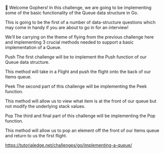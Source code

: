 👋 Welcome Gophers! In this challenge, we are going to be implementing some of the basic functionality of the Queue data structure in Go.

This is going to be the first of a number of data-structure questions which may come in handy if you are about to go in for an interview!

We’ll be carrying on the theme of flying from the previous challenge here and implementing 3 crucial methods needed to support a basic implementation of a Queue.

Push
The first challenge will be to implement the Push function of our Queue data structure.

This method will take in a Flight and push the flight onto the back of our Items queue.

Peek
The second part of this challenge will be implementing the Peek function.

This method will allow us to view what item is at the front of our queue but not modify the underlying stack values.

Pop
The third and final part of this challenge will be implementing the Pop function.

This method will allow us to pop an element off the front of our Items queue and return to us the first flight.

https://tutorialedge.net/challenges/go/implementing-a-queue/